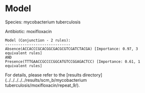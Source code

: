 
# Model

Species: mycobacterium tuberculosis

Antibiotic: moxifloxacin

```
Model (Conjunction - 2 rules):
------------------------------
Absence(ACCACCCGCACGGCGACGCGTCGATCTACGA) [Importance: 0.97, 3 equivalent rules]
AND
Presence(TTTGAACCGCCCCGGCATGTCCGGAGACTCC) [Importance: 0.61, 1 equivalent rules]

```

For details, please refer to the [results directory](../../../../../results/scm_b/mycobacterium tuberculosis/moxifloxacin/repeat_9/).

